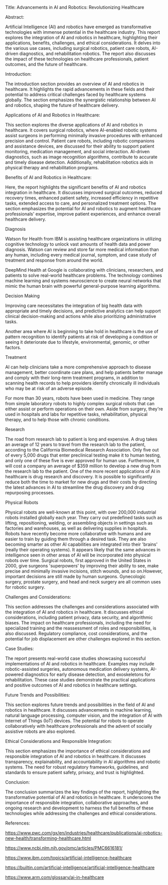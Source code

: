Title: Advancements in AI and Robotics: Revolutionizing Healthcare

Abstract:

Artificial Intelligence (AI) and robotics have emerged as transformative technologies with immense potential in the healthcare industry. This report explores the integration of AI and robotics in healthcare, highlighting their applications, benefits, challenges, and ethical considerations. It delves into the various use cases, including surgical robotics, patient care robots, AI-driven diagnostics, and rehabilitation robotics. The report also discusses the impact of these technologies on healthcare professionals, patient outcomes, and the future of healthcare.

Introduction:

The introduction section provides an overview of AI and robotics in healthcare. It highlights the rapid advancements in these fields and their potential to address critical challenges faced by healthcare systems globally. The section emphasizes the synergistic relationship between AI and robotics, shaping the future of healthcare delivery.

Applications of AI and Robotics in Healthcare:

This section explores the diverse applications of AI and robotics in healthcare. It covers surgical robotics, where AI-enabled robotic systems assist surgeons in performing minimally invasive procedures with enhanced precision and control. Patient care robots, including robotic companions and assistance devices, are discussed for their ability to support patient monitoring, medication management, and social interaction. AI-driven diagnostics, such as image recognition algorithms, contribute to accurate and timely disease detection. Additionally, rehabilitation robotics aids in physical therapy and rehabilitation programs.

Benefits of AI and Robotics in Healthcare:

Here, the report highlights the significant benefits of AI and robotics integration in healthcare. It discusses improved surgical outcomes, reduced recovery times, enhanced patient safety, increased efficiency in repetitive tasks, extended access to care, and personalized treatment options. The section emphasizes the potential for AI and robotics to augment healthcare professionals' expertise, improve patient experiences, and enhance overall healthcare delivery.

Diagnosis

Watson for Health from IBM is assisting healthcare organizations in utilizing cognitive technology to unlock vast amounts of health data and power diagnosis. Watson can review and store far more medical information than any human, including every medical journal, symptom, and case study of treatment and response from around the world.

DeepMind Health at Google is collaborating with clinicians, researchers, and patients to solve real-world healthcare problems. The technology combines machine learning and systems neuroscience to create neural networks that mimic the human brain with powerful general-purpose learning algorithms.

Decision Making

Improving care necessitates the integration of big health data with appropriate and timely decisions, and predictive analytics can help support clinical decision-making and actions while also prioritizing administrative tasks.

Another area where AI is beginning to take hold in healthcare is the use of pattern recognition to identify patients at risk of developing a condition or seeing it deteriorate due to lifestyle, environmental, genomic, or other factors.

Treatment

AI can help clinicians take a more comprehensive approach to disease management, better coordinate care plans, and help patients better manage and comply with their long-term treatment programs, in addition to scanning health records to help providers identify chronically ill individuals who may be at risk of an adverse episode.

For more than 30 years, robots have been used in medicine. They range from simple laboratory robots to highly complex surgical robots that can either assist or perform operations on their own. Aside from surgery, they're used in hospitals and labs for repetitive tasks, rehabilitation, physical therapy, and to help those with chronic conditions.

Research

The road from research lab to patient is long and expensive. A drug takes an average of 12 years to travel from the research lab to the patient, according to the California Biomedical Research Association. Only five out of every 5,000 drugs that enter preclinical testing make it to human testing, and only one of these five is ever approved for human use. Furthermore, it will cost a company an average of $359 million to develop a new drug from the research lab to the patient. One of the more recent applications of AI in healthcare is drug research and discovery. It is possible to significantly reduce both the time to market for new drugs and their costs by directing the latest advances in AI to streamline the drug discovery and drug repurposing processes.

Physical Robots

Physical robots are well-known at this point, with over 200,000 industrial robots installed globally each year. They carry out predefined tasks such as lifting, repositioning, welding, or assembling objects in settings such as factories and warehouses, as well as delivering supplies in hospitals. Robots have recently become more collaborative with humans and are easier to train by guiding them through a desired task. They are also becoming smarter as other AI capabilities are integrated into their 'brains' (really their operating systems). It appears likely that the same advances in intelligence seen in other areas of AI will be incorporated into physical robots over time. Surgical robots, first approved in the United States in 2000, give surgeons 'superpowers' by improving their ability to see, make precise and minimally invasive incisions, stitch wounds, and so on.However, important decisions are still made by human surgeons. Gynecologic surgery, prostate surgery, and head and neck surgery are all common uses for robotic surgery.

Challenges and Considerations:

This section addresses the challenges and considerations associated with the integration of AI and robotics in healthcare. It discusses ethical considerations, including patient privacy, data security, and algorithmic biases. The impact on healthcare professionals, including the need for specialized training and the reassessment of roles and responsibilities, is also discussed. Regulatory compliance, cost considerations, and the potential for job displacement are other challenges explored in this section.

Case Studies:

The report presents real-world case studies showcasing successful implementations of AI and robotics in healthcare. Examples may include robotic-assisted surgeries, autonomous medication delivery systems, AI-powered diagnostics for early disease detection, and exoskeletons for rehabilitation. These case studies demonstrate the practical applications and positive outcomes of AI and robotics in healthcare settings.

Future Trends and Possibilities:

This section explores future trends and possibilities in the field of AI and robotics in healthcare. It discusses advancements in machine learning, natural language processing, computer vision, and the integration of AI with Internet of Things (IoT) devices. The potential for robots to operate collaboratively with healthcare professionals and the advent of socially assistive robots are also explored.

Ethical Considerations and Responsible Integration:

This section emphasizes the importance of ethical considerations and responsible integration of AI and robotics in healthcare. It discusses transparency, explainability, and accountability in AI algorithms and robotic systems. The need for robust regulatory frameworks, guidelines, and standards to ensure patient safety, privacy, and trust is highlighted.

Conclusion:

The conclusion summarizes the key findings of the report, highlighting the transformative potential of AI and robotics in healthcare. It underscores the importance of responsible integration, collaborative approaches, and ongoing research and development to harness the full benefits of these technologies while addressing the challenges and ethical considerations.

References:

https://www.pwc.com/gx/en/industries/healthcare/publications/ai-robotics-new-health/transforming-healthcare.html

https://www.ncbi.nlm.nih.gov/pmc/articles/PMC6616181/

https://www.ibm.com/topics/artificial-intelligence-healthcare

https://builtin.com/artificial-intelligence/artificial-intelligence-healthcare

https://www.arm.com/glossary/ai-in-healthcare
